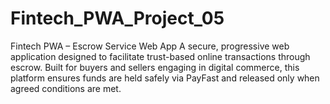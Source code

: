 # Fintech_PWA_Project_05
Fintech PWA – Escrow Service Web App A secure, progressive web application designed to facilitate trust-based online transactions through escrow. Built for buyers and sellers engaging in digital commerce, this platform ensures funds are held safely via PayFast and released only when agreed conditions are met.
